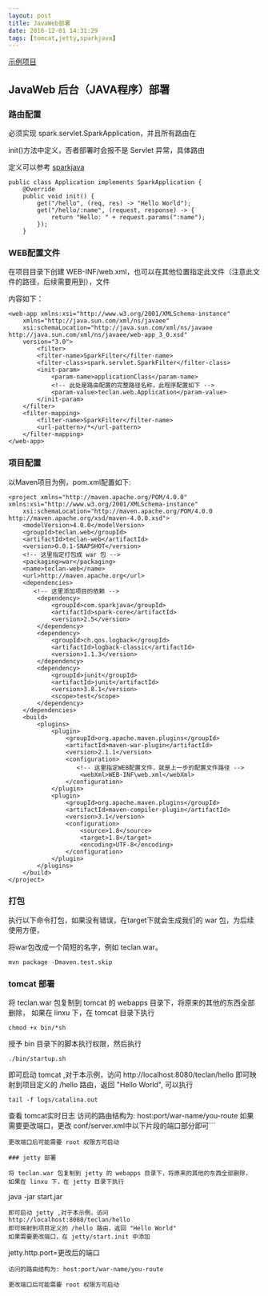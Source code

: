 ```yaml
---
layout: post
title: JavaWeb部署
date: 2016-12-01 14:31:29
tags: [tomcat,jetty,sparkjava]
---
```

[示例项目](https://github.com/teclan/teclan-web)

## JavaWeb 后台（JAVA程序）部署

### 路由配置
 必须实现 spark.servlet.SparkApplication，并且所有路由在

 init()方法中定义，否者部署时会报不是 Servlet 异常，具体路由

 定义可以参考 [sparkjava](http://sparkjava.com/)
```
public class Application implements SparkApplication {
    @Override
    public void init() {
        get("/hello", (req, res) -> "Hello World");
        get("/hello/:name", (request, response) -> {
            return "Hello: " + request.params(":name");
        });
    }
```

### WEB配置文件
在项目目录下创建 WEB-INF/web.xml，也可以在其他位置指定此文件（注意此文件的路径，后续需要用到），文件

内容如下：
```
<web-app xmlns:xsi="http://www.w3.org/2001/XMLSchema-instance"
	xmlns="http://java.sun.com/xml/ns/javaee"
	xsi:schemaLocation="http://java.sun.com/xml/ns/javaee http://java.sun.com/xml/ns/javaee/web-app_3_0.xsd"
	version="3.0">
		<filter>
	    <filter-name>SparkFilter</filter-name>
	    <filter-class>spark.servlet.SparkFilter</filter-class>
	    <init-param>
	        <param-name>applicationClass</param-name>
	        <!-- 此处是路由配置的完整路径名称，此程序配置如下 -->
	        <param-value>teclan.web.Application</param-value>
	    </init-param>
	</filter>
	<filter-mapping>
	    <filter-name>SparkFilter</filter-name>
	    <url-pattern>/*</url-pattern>
	</filter-mapping>
</web-app>
```

### 项目配置
以Maven项目为例，pom.xml配置如下:
```
<project xmlns="http://maven.apache.org/POM/4.0.0" xmlns:xsi="http://www.w3.org/2001/XMLSchema-instance"
	xsi:schemaLocation="http://maven.apache.org/POM/4.0.0 http://maven.apache.org/xsd/maven-4.0.0.xsd">
	<modelVersion>4.0.0</modelVersion>
	<groupId>teclan.web</groupId>
	<artifactId>teclan-web</artifactId>
	<version>0.0.1-SNAPSHOT</version>
	<!-- 这里指定打包成 war 包 -->
	<packaging>war</packaging>
	<name>teclan-web</name>
	<url>http://maven.apache.org</url>
	<dependencies>
	   <!-- 这里添加项目的依赖 -->
		<dependency>
			<groupId>com.sparkjava</groupId>
			<artifactId>spark-core</artifactId>
			<version>2.5</version>
		</dependency>
		<dependency>
			<groupId>ch.qos.logback</groupId>
			<artifactId>logback-classic</artifactId>
			<version>1.1.3</version>
		</dependency>
		<dependency>
			<groupId>junit</groupId>
			<artifactId>junit</artifactId>
			<version>3.8.1</version>
			<scope>test</scope>
		</dependency>
	</dependencies>
	<build>
		<plugins>
			<plugin>
				<groupId>org.apache.maven.plugins</groupId>
				<artifactId>maven-war-plugin</artifactId>
				<version>2.1.1</version>
				<configuration>
				   <!-- 这里指定WEB配置文件，就是上一步的配置文件路径 -->
					<webXml>WEB-INF\web.xml</webXml>
				</configuration>
			</plugin>
			<plugin>
				<groupId>org.apache.maven.plugins</groupId>
				<artifactId>maven-compiler-plugin</artifactId>
				<version>3.1</version>
				<configuration>
					<source>1.8</source>
					<target>1.8</target>
					<encoding>UTF-8</encoding>
				</configuration>
			</plugin>
		</plugins>
	</build>
</project>
```
### 打包

执行以下命令打包，如果没有错误，在target下就会生成我们的 war 包，为后续使用方便，

将war包改成一个简短的名字，例如 teclan.war。

```
mvn package -Dmaven.test.skip
```

### tomcat 部署

将 teclan.war 包复制到 tomcat 的 webapps 目录下，将原来的其他的东西全部删除，
如果在 linxu 下，在 tomcat 目录下执行
```
chmod +x bin/*sh
```
授予 bin 目录下的脚本执行权限，然后执行
```
./bin/startup.sh
```
即可启动 tomcat ,对于本示例，访问
http://localhost:8080/teclan/hello
即可映射到项目定义的 /hello 路由，返回 "Hello World",
可以执行
```
tail -f logs/catalina.out
```
查看 tomcat实时日志
访问的路由结构为: host:port/war-name/you-route
如果需要更改端口，更改 conf/server.xml中以下片段的端口部分即可```
  <Connector port="8080" protocol="HTTP/1.1"
               connectionTimeout="20000"
               redirectPort="8443" />
```
更改端口后可能需要 root 权限方可启动

### jetty 部署

将 teclan.war 包复制到 jetty 的 webapps 目录下，将原来的其他的东西全部删除，
如果在 linxu 下，在 jetty 目录下执行
```
java -jar start.jar
```
即可启动 jetty ,对于本示例，访问
http://localhost:8080/teclan/hello
即可映射到项目定义的 /hello 路由，返回 "Hello World"
如果需要更改端口，在 jetty/start.init 中添加
```
jetty.http.port=更改后的端口
```
访问的路由结构为: host:port/war-name/you-route

更改端口后可能需要 root 权限方可启动
